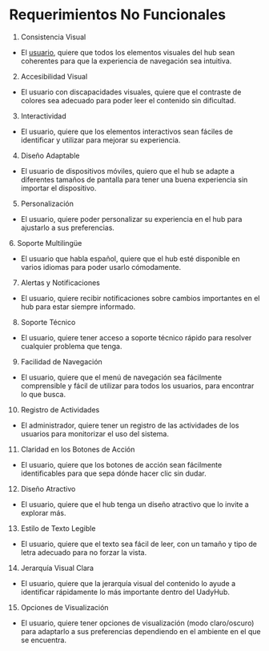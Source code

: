 # **Requerimientos No Funcionales**

1.	Consistencia Visual
   
-	El [usuario][definicion], quiere que todos los elementos visuales del hub sean coherentes para que la experiencia de navegación sea intuitiva.

[definicion]: https://github.com/Ozia112/Team-2-FSE-repo/blob/FIS-Project-Stage-1/B_task/Definition%20of%20users-clients%20(esp)1.1.md

2. Accesibilidad Visual
   
-	El usuario con discapacidades visuales, quiere que el contraste de colores sea adecuado para poder leer el contenido sin dificultad.

3. Interactividad

-	El usuario, quiere que los elementos interactivos sean fáciles de identificar y utilizar para mejorar su experiencia.

4. Diseño Adaptable
   
-	El usuario de dispositivos móviles, quiero que el hub se adapte a diferentes tamaños de pantalla para tener una buena experiencia sin importar el dispositivo.

5. Personalización
   
-	El usuario, quiere poder personalizar su experiencia en el hub para ajustarlo a sus preferencias. 

⁠6. Soporte Multilingüe
 
-	El usuario que habla español, quiere que el hub esté disponible en varios idiomas para poder usarlo cómodamente.

7.  Alertas y Notificaciones
    
-	El usuario, quiere recibir notificaciones sobre cambios importantes en el hub para estar siempre informado.

8.  Soporte Técnico

-	El usuario, quiere tener acceso a soporte técnico rápido para resolver cualquier problema que tenga.

9. Facilidad de Navegación

-	El usuario, quiere que el menú de navegación sea fácilmente comprensible  y fácil de utilizar para todos los usuarios, para encontrar lo que busca.

10. Registro de Actividades
    
-	El administrador, quiere tener un registro de las actividades de los usuarios para monitorizar el uso del sistema.

11. Claridad en los Botones de Acción

-	El usuario, quiere que los botones de acción sean fácilmente identificables para que sepa dónde hacer clic sin dudar.

12. Diseño Atractivo
    
-	El usuario, quiere que el hub tenga un diseño atractivo que lo invite a explorar más.

13. Estilo de Texto Legible
    
-	El usuario, quiere que el texto sea fácil de leer, con un tamaño y tipo de letra adecuado para no forzar la vista.

14. Jerarquía Visual Clara
-	El usuario, quiere que la jerarquía visual del contenido lo ayude a identificar rápidamente lo más importante dentro del UadyHub.

15. Opciones de Visualización
    
-	El usuario, quiere tener opciones de visualización (modo claro/oscuro) para adaptarlo a sus preferencias dependiendo en el ambiente en el que se encuentra.




    






